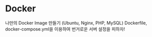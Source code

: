 # Docker
나만의 Docker Image 만들기 (Ubuntu, Nginx, PHP, MySQL)
Dockerfile, docker-compose.yml을 이용하여 번거로운 서버 설정을 피하자!
